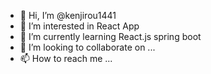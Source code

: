 - 👋 Hi, I’m @kenjirou1441
- 👀 I’m interested in React App
- 🌱 I’m currently learning React.js spring boot
- 💞️ I’m looking to collaborate on ...
- 📫 How to reach me ...

<!---
kenjirou1441/kenjirou1441 is a ✨ special ✨ repository because its `README.md` (this file) appears on your GitHub profile.
You can click the Preview link to take a look at your changes.
--->
